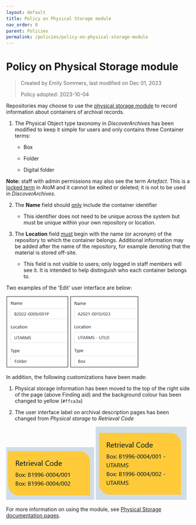 ```yaml
---
layout: default
title: Policy on Physical Storage module  
nav_order: 8
parent: Policies
permalink: /policies/policy-on-physical-storage-module
---
```


# Policy on Physical Storage module  

> Created by Emily Sommers, last modified on Dec 01, 2023
>
> Policy adopted: 2023-10-04

Repositories may choose to use the [physical storage module](https://www.accesstomemory.org/en/docs/latest/user-manual/add-edit-content/physical-storage/#physical-storage) to record information about containers of archival records.

1. The Physical Object type taxonomy in _DiscoverArchives_ has been modified to keep it simple for users and only contains three Container terms:
    
    * Box
    
    * Folder
    
    * Digital folder  
    

**Note:** staff with admin permissions may also see the term _Artefact._ This is a [locked term](https://www.accesstomemory.org/en/docs/latest/user-manual/add-edit-content/physical-storage/#edit-storage-types) in AtoM and it cannot be edited or deleted; it is not to be used in _DiscoverArchives_.

2. The **Name** field should <u>only</u> include the container identifier

    * This identifier does not need to be unique across the system but must be unique within your own repository or location.

3. The **Location** field <u>must</u> begin with the name (or acronym) of the repository to which the container belongs. Additional information may be added after the name of the repository, for example denoting that the material is stored off-site.

    * This field is not visible to users; only logged in staff members will see it. It is intended to help distinguish who each container belongs to.

Two examples of the 'Edit' user interface are below:

![Example of the 'Edit' physical storage user interface](img/205161896.png) ![Example of the 'Edit' physical storage user interface](img/205161897.png)

In addition, the following customizations have been made:

1. Physical storage information has been moved to the top of the right side of the page (above Finding aid) and the background colour has been changed to yellow (``#ffca3a``)

2. The user interface label on archival description pages has been changed from _Physical_ _storage_ to _Retrieval Code_

![Display for public / non logged-in users](img/205161898.png) ![Display for logged-in users / staff ](img/205161899.png)

For more information on using the module, see [Physical Storage documentation pages](/discover-archives/documentation/physical-storage).